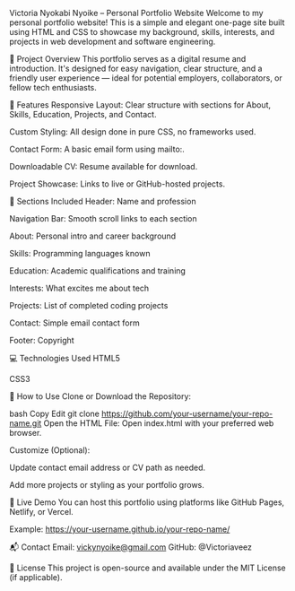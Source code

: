 Victoria Nyokabi Nyoike – Personal Portfolio Website
Welcome to my personal portfolio website! This is a simple and elegant one-page site built using HTML and CSS to showcase my background, skills, interests, and projects in web development and software engineering.

📁 Project Overview
This portfolio serves as a digital resume and introduction. It's designed for easy navigation, clear structure, and a friendly user experience — ideal for potential employers, collaborators, or fellow tech enthusiasts.

🌟 Features
Responsive Layout: Clear structure with sections for About, Skills, Education, Projects, and Contact.

Custom Styling: All design done in pure CSS, no frameworks used.

Contact Form: A basic email form using mailto:.

Downloadable CV: Resume available for download.

Project Showcase: Links to live or GitHub-hosted projects.

📌 Sections Included
Header: Name and profession

Navigation Bar: Smooth scroll links to each section

About: Personal intro and career background

Skills: Programming languages known

Education: Academic qualifications and training

Interests: What excites me about tech

Projects: List of completed coding projects

Contact: Simple email contact form

Footer: Copyright

💻 Technologies Used
HTML5

CSS3

📂 How to Use
Clone or Download the Repository:

bash
Copy
Edit
git clone https://github.com/your-username/your-repo-name.git
Open the HTML File:
Open index.html with your preferred web browser.

Customize (Optional):

Update contact email address or CV path as needed.

Add more projects or styling as your portfolio grows.

🔗 Live Demo
You can host this portfolio using platforms like GitHub Pages, Netlify, or Vercel.

Example:
https://your-username.github.io/your-repo-name/

📬 Contact
Email: vickynyoike@gmail.com
GitHub: @Victoriaveez

📝 License
This project is open-source and available under the MIT License (if applicable).

